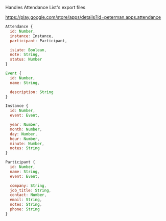 
Handles Attendance List's export files

https://play.google.com/store/apps/details?id=peterman.apps.attendance


```javascript
Attendance {
  id: Number,
  instance: Instance,
  participant: Participant,

  isLate: Boolean,
  note: String,
  status: Number
}
```

```javascript
Event {
  id: Number,
  name: String,

  description: String
}
```

```javascript
Instance {
  id: Number,
  event: Event,

  year: Number,
  month: Number,
  day: Number,
  hour: Number,
  minute: Number,
  notes: String
}
```

```javascript
Participant {
  id: Number,
  name: String,
  event: Event,

  company: String,
  job_title: String,
  contact: Number,
  email: String,
  notes: String,
  phone: String
}
```
